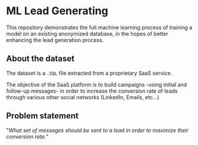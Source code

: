 # ML Lead Generating

This repository demonstrates the full machine learning process of training a model on an existing anonymized database, in the hopes of better enhancing the lead generation process.

## About the dataset

The dataset is a `.SQL` file extracted from a proprietary SaaS service.

The objective of the SaaS platform is to build campaigns -using initial and follow-up messages- in order to increase the conversion rate of leads through various other social networks (LinkedIn, Emails, etc...)

## Problem statement

"_What set of messages should be sent to a lead in order to maximize their conversion rate._"
